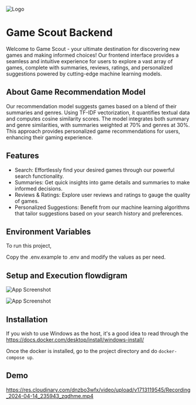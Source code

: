 
![Logo](https://res.cloudinary.com/dnzbo3wfx/image/upload/c_thumb,w_200,g_face/v1713116986/Screenshot_2024-04-14_231739_w4v9dr.png)


# Game Scout Backend

Welcome to Game Scout - your ultimate destination for discovering new games and making informed choices! Our frontend interface provides a seamless and intuitive experience for users to explore a vast array of games, complete with summaries, reviews, ratings, and personalized suggestions powered by cutting-edge machine learning models.

## About Game Recommendation Model

Our recommendation model suggests games based on a blend of their summaries and genres. Using TF-IDF vectorization, it quantifies textual data and computes cosine similarity scores. The model integrates both summary and genre similarities, with summaries weighted at 70% and genres at 30%. This approach provides personalized game recommendations for users, enhancing their gaming experience.

## Features

- Search: Effortlessly find your desired games through our powerful search functionality.
- Summaries: Get quick insights into game details and summaries to make informed decisions.
- Reviews & Ratings: Explore user reviews and ratings to gauge the quality of games.
- Personalized Suggestions: Benefit from our machine learning algorithms that tailor suggestions based on your search history and preferences.

## Environment Variables

To run this project,

Copy the .env.example to .env and modify the values as per need.

## Setup and Execution flowdigram 


![App Screenshot](https://res.cloudinary.com/dnzbo3wfx/image/upload/v1713206636/Screenshot_2024-04-15_235552_zbfzau.png)

![App Screenshot](https://res.cloudinary.com/dnzbo3wfx/image/upload/v1713206637/Screenshot_2024-04-16_001253_b95afv.png)


## Installation

If you wish to use Windows as the host, it's a good idea to read through the
https://docs.docker.com/desktop/install/windows-install/

Once the docker is installed, go to the project directory and do `docker-compose up`.

    
## Demo

https://res.cloudinary.com/dnzbo3wfx/video/upload/v1713119545/Recording_2024-04-14_235943_zqdhme.mp4

